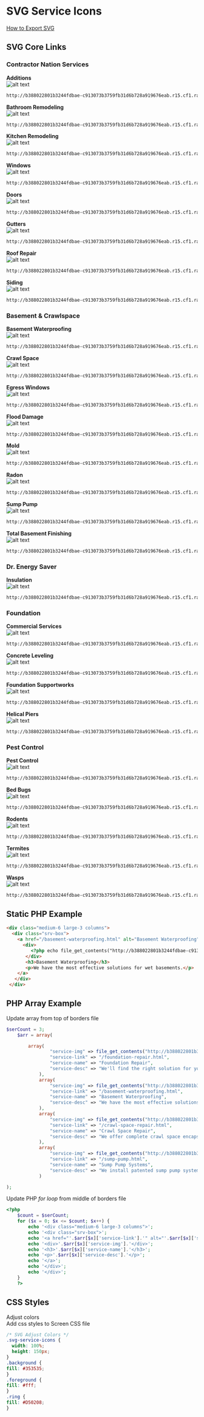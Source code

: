 # SVG Service Icons
[How to Export SVG](http://d6449bb3dc657045bfc9-290115cc0d6de62a29c33db202ae565c.r80.cf1.rackcdn.com/804/svg_pres.pdf)
## SVG Core Links
### Contractor Nation Services
**Additions**  
![alt text](http://d6449bb3dc657045bfc9-290115cc0d6de62a29c33db202ae565c.r80.cf1.rackcdn.com/804/additions.png)  
``` html
http://b388022801b3244fdbae-c913073b3759fb31d6b728a919676eab.r15.cf1.rackcdn.com/v3/templates/icons/additions.svg
```
**Bathroom Remodeling**  
![alt text](http://d6449bb3dc657045bfc9-290115cc0d6de62a29c33db202ae565c.r80.cf1.rackcdn.com/804/bathroom-remodeling.png)  
``` html
http://b388022801b3244fdbae-c913073b3759fb31d6b728a919676eab.r15.cf1.rackcdn.com/v3/templates/icons/bathroom_remodeling.svg
```
**Kitchen Remodeling**  
![alt text](http://d6449bb3dc657045bfc9-290115cc0d6de62a29c33db202ae565c.r80.cf1.rackcdn.com/804/kitchen-remodeling.png)  
``` html
http://b388022801b3244fdbae-c913073b3759fb31d6b728a919676eab.r15.cf1.rackcdn.com/v3/templates/icons/kitchen_remodeling.svg  
```  
**Windows**  
![alt text](http://b388022801b3244fdbae-c913073b3759fb31d6b728a919676eab.r15.cf1.rackcdn.com/v3/templates/icons/png/windows.png)  
``` html
http://b388022801b3244fdbae-c913073b3759fb31d6b728a919676eab.r15.cf1.rackcdn.com/v3/templates/icons/windows.svg  
```  
**Doors**  
![alt text](http://b388022801b3244fdbae-c913073b3759fb31d6b728a919676eab.r15.cf1.rackcdn.com/v3/templates/icons/png/doors.png)  
``` html
http://b388022801b3244fdbae-c913073b3759fb31d6b728a919676eab.r15.cf1.rackcdn.com/v3/templates/icons/doors.svg  
```  
**Gutters**  
![alt text](http://b388022801b3244fdbae-c913073b3759fb31d6b728a919676eab.r15.cf1.rackcdn.com/v3/templates/icons/png/gutters.png)  
``` html
http://b388022801b3244fdbae-c913073b3759fb31d6b728a919676eab.r15.cf1.rackcdn.com/v3/templates/icons/gutter.svg  
```  

**Roof Repair**  
![alt text](http://b388022801b3244fdbae-c913073b3759fb31d6b728a919676eab.r15.cf1.rackcdn.com/v3/templates/icons/png/roofrepair.png)  
``` html
http://b388022801b3244fdbae-c913073b3759fb31d6b728a919676eab.r15.cf1.rackcdn.com/v3/templates/icons/roofrepair.svg  
```  

**Siding**  
![alt text](http://b388022801b3244fdbae-c913073b3759fb31d6b728a919676eab.r15.cf1.rackcdn.com/v3/templates/icons/png/siding.png)  
``` html
http://b388022801b3244fdbae-c913073b3759fb31d6b728a919676eab.r15.cf1.rackcdn.com/v3/templates/icons/siding.svg  
```  

### Basement & Crawlspace
**Basement Waterproofing**  
![alt text](http://d6449bb3dc657045bfc9-290115cc0d6de62a29c33db202ae565c.r80.cf1.rackcdn.com/804/bsi.png)  
``` html
http://b388022801b3244fdbae-c913073b3759fb31d6b728a919676eab.r15.cf1.rackcdn.com/v3/templates/icons/basement_waterproofing.svg
```
**Crawl Space**  
![alt text](http://d6449bb3dc657045bfc9-290115cc0d6de62a29c33db202ae565c.r80.cf1.rackcdn.com/804/cs.png)  
``` html
http://b388022801b3244fdbae-c913073b3759fb31d6b728a919676eab.r15.cf1.rackcdn.com/v3/templates/icons/cs.svg
``` 
**Egress Windows**  
![alt text](http://d6449bb3dc657045bfc9-290115cc0d6de62a29c33db202ae565c.r80.cf1.rackcdn.com/804/engress.png)  
``` html
http://b388022801b3244fdbae-c913073b3759fb31d6b728a919676eab.r15.cf1.rackcdn.com/v3/templates/icons/egress_windows.svg
``` 
**Flood Damage**  
![alt text](http://d6449bb3dc657045bfc9-290115cc0d6de62a29c33db202ae565c.r80.cf1.rackcdn.com/804/flood_damage.png)  
``` html
http://b388022801b3244fdbae-c913073b3759fb31d6b728a919676eab.r15.cf1.rackcdn.com/v3/templates/icons/flood_damage.svg
```  
**Mold**  
![alt text](http://d6449bb3dc657045bfc9-290115cc0d6de62a29c33db202ae565c.r80.cf1.rackcdn.com/804/mold.png)  
``` html
http://b388022801b3244fdbae-c913073b3759fb31d6b728a919676eab.r15.cf1.rackcdn.com/v3/templates/icons/mold.svg
``` 
**Radon**  
![alt text](http://b388022801b3244fdbae-c913073b3759fb31d6b728a919676eab.r15.cf1.rackcdn.com/v3/templates/icons/png/radon.png) 
``` html
http://b388022801b3244fdbae-c913073b3759fb31d6b728a919676eab.r15.cf1.rackcdn.com/v3/templates/icons/radon.svg
``` 
**Sump Pump**  
![alt text](http://d6449bb3dc657045bfc9-290115cc0d6de62a29c33db202ae565c.r80.cf1.rackcdn.com/804/sump_pump.png)  
``` html
http://b388022801b3244fdbae-c913073b3759fb31d6b728a919676eab.r15.cf1.rackcdn.com/v3/templates/icons/sump_pump.svg
```  
**Total Basement Finishing**  
![alt text](http://d6449bb3dc657045bfc9-290115cc0d6de62a29c33db202ae565c.r80.cf1.rackcdn.com/804/tbf.png)  
``` html
http://b388022801b3244fdbae-c913073b3759fb31d6b728a919676eab.r15.cf1.rackcdn.com/v3/templates/icons/basement_finishing.svg
```  
### Dr. Energy Saver
**Insulation**  
![alt text](http://d6449bb3dc657045bfc9-290115cc0d6de62a29c33db202ae565c.r80.cf1.rackcdn.com/804/insulation.png)  
``` html
http://b388022801b3244fdbae-c913073b3759fb31d6b728a919676eab.r15.cf1.rackcdn.com/v3/templates/icons/insulation.svg  
```  
### Foundation
**Commercial Services**  
![alt text](http://d6449bb3dc657045bfc9-290115cc0d6de62a29c33db202ae565c.r80.cf1.rackcdn.com/804/commercial_foundations.png)  
``` html
http://b388022801b3244fdbae-c913073b3759fb31d6b728a919676eab.r15.cf1.rackcdn.com/v3/templates/icons/commercial_services.svg
```  
**Concrete Leveling**  
![alt text](http://d6449bb3dc657045bfc9-290115cc0d6de62a29c33db202ae565c.r80.cf1.rackcdn.com/804/polylevel.png)  
``` html
http://b388022801b3244fdbae-c913073b3759fb31d6b728a919676eab.r15.cf1.rackcdn.com/v3/templates/icons/polylevel.svg
```   
**Foundation Supportworks**  
![alt text](http://d6449bb3dc657045bfc9-290115cc0d6de62a29c33db202ae565c.r80.cf1.rackcdn.com/804/fsi.png)  
``` html
http://b388022801b3244fdbae-c913073b3759fb31d6b728a919676eab.r15.cf1.rackcdn.com/v3/templates/icons/fsi.svg
```
**Helical Piers**  
![alt text](http://d6449bb3dc657045bfc9-290115cc0d6de62a29c33db202ae565c.r80.cf1.rackcdn.com/804/helical-piers-circle.png)  
``` html
http://b388022801b3244fdbae-c913073b3759fb31d6b728a919676eab.r15.cf1.rackcdn.com/v3/templates/icons/helical_piers_circle.svg
```    
### Pest Control
**Pest Control**  
![alt text](http://d6449bb3dc657045bfc9-290115cc0d6de62a29c33db202ae565c.r80.cf1.rackcdn.com/804/pest-control.png)  
``` html
http://b388022801b3244fdbae-c913073b3759fb31d6b728a919676eab.r15.cf1.rackcdn.com/v3/templates/icons/pest_control.svg
``` 
**Bed Bugs**  
![alt text](http://d6449bb3dc657045bfc9-290115cc0d6de62a29c33db202ae565c.r80.cf1.rackcdn.com/804/bedbugs.png)  
``` html
http://b388022801b3244fdbae-c913073b3759fb31d6b728a919676eab.r15.cf1.rackcdn.com/v3/templates/icons/bedbugs.svg
``` 
**Rodents**  
![alt text](http://d6449bb3dc657045bfc9-290115cc0d6de62a29c33db202ae565c.r80.cf1.rackcdn.com/804/rodents.png)  
``` html
http://b388022801b3244fdbae-c913073b3759fb31d6b728a919676eab.r15.cf1.rackcdn.com/v3/templates/icons/rodents.svg
``` 
**Termites**  
![alt text](http://d6449bb3dc657045bfc9-290115cc0d6de62a29c33db202ae565c.r80.cf1.rackcdn.com/804/termites.png)  
``` html
http://b388022801b3244fdbae-c913073b3759fb31d6b728a919676eab.r15.cf1.rackcdn.com/v3/templates/icons/termites.svg
``` 
**Wasps**  
![alt text](http://d6449bb3dc657045bfc9-290115cc0d6de62a29c33db202ae565c.r80.cf1.rackcdn.com/804/wasps.png)  
``` html
http://b388022801b3244fdbae-c913073b3759fb31d6b728a919676eab.r15.cf1.rackcdn.com/v3/templates/icons/wasps.svg
``` 
## Static PHP Example
``` html
<div class="medium-6 large-3 columns">
  <div class="srv-box">
    <a href="/basement-waterproofing.html" alt="Basement Waterproofing">
      <div>
         <?php echo file_get_contents("http://b388022801b3244fdbae-c913073b3759fb31d6b728a919676eab.r15.cf1.rackcdn.com/v3/templates/icons/basement_waterproofing.svg"); ?>
       </div>
       <h3>Basement Waterproofing</h3>
       <p>We have the most effective solutions for wet basements.</p>
    </a>
   </div>
 </div>
 ```

## PHP Array Example
 Update array from top of borders file
 ``` php
 $serCount = 3;
     $arr = array(

         array(
                 "service-img" => file_get_contents("http://b388022801b3244fdbae-c913073b3759fb31d6b728a919676eab.r15.cf1.rackcdn.com/v3/templates/icons/fsi.svg"),
                 "service-link" => "/foundation-repair.html",
                 "service-name" => "Foundation Repair",
                 "service-desc" => "We'll find the right solution for your foundation problems."
             ),
             array(
                 "service-img" => file_get_contents("http://b388022801b3244fdbae-c913073b3759fb31d6b728a919676eab.r15.cf1.rackcdn.com/v3/templates/icons/basement_waterproofing.svg"),
                 "service-link" => "/basement-waterproofing.html",
                 "service-name" => "Basement Waterproofing",
                 "service-desc" => "We have the most effective solutions for wet basements."
             ),
             array(
                 "service-img" => file_get_contents("http://b388022801b3244fdbae-c913073b3759fb31d6b728a919676eab.r15.cf1.rackcdn.com/v3/templates/icons/cs.svg"),
                 "service-link" => "/crawl-space-repair.html",
                 "service-name" => "Crawl Space Repair",
                 "service-desc" => "We offer complete crawl space encapsulation &amp; repair services."
             ),
             array(
                 "service-img" => file_get_contents("http://b388022801b3244fdbae-c913073b3759fb31d6b728a919676eab.r15.cf1.rackcdn.com/v3/templates/icons/sump_pumps.svg"),
                 "service-link" => "/sump-pump.html",
                 "service-name" => "Sump Pump Systems",
                 "service-desc" => "We install patented sump pump systems."
             )

);
 ```
 Update PHP *for loop* from middle of borders file
 ``` php
 <?php
     $count = $serCount;
     for ($x = 0; $x <= $count; $x++) {
         echo '<div class="medium-6 large-3 columns">';
         echo '<div class="srv-box">';
         echo '<a href="'.$arr[$x]['service-link'].'" alt="'.$arr[$x]['service-name'].'">';
         echo '<div>'.$arr[$x]['service-img'].'</div>';
         echo '<h3>'.$arr[$x]['service-name'].'</h3>';
         echo '<p>'.$arr[$x]['service-desc'].'</p>';
         echo '</a>';
         echo '</div>';
         echo '</div>';
     }
     ?>
 ```
## CSS Styles
 Adjust colors  
 Add css styles to Screen CSS file
 ``` css
 /* SVG Adjust Colors */
.svg-service-icons {
   width: 100%;
   height: 150px;
}
.background {
 fill: #353535;
}
.foreground {
 fill: #fff;
}
.ring {
 fill: #D50208;
}
```
